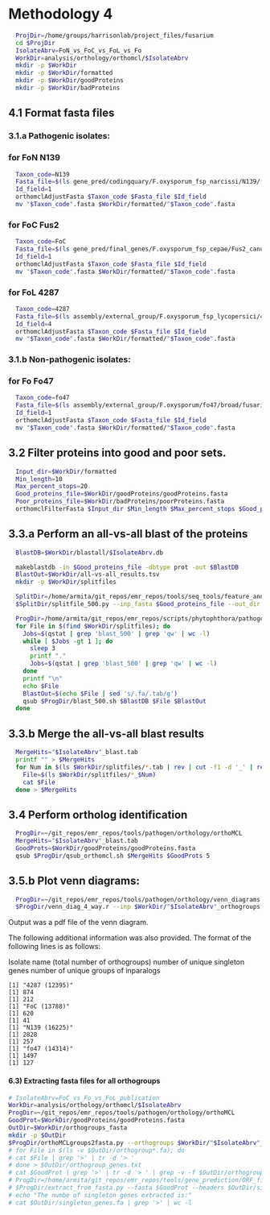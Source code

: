 
# Methodology 4


```bash
  ProjDir=/home/groups/harrisonlab/project_files/fusarium
  cd $ProjDir
  IsolateAbrv=FoN_vs_FoC_vs_FoL_vs_Fo
  WorkDir=analysis/orthology/orthomcl/$IsolateAbrv
  mkdir -p $WorkDir
  mkdir -p $WorkDir/formatted
  mkdir -p $WorkDir/goodProteins
  mkdir -p $WorkDir/badProteins  
```

## 4.1 Format fasta files

### 3.1.a Pathogenic isolates:

### for FoN N139
```bash
  Taxon_code=N139
  Fasta_file=$(ls gene_pred/codingquary/F.oxysporum_fsp_narcissi/N139/*/final_genes_combined.pep.fasta)
  Id_field=1
  orthomclAdjustFasta $Taxon_code $Fasta_file $Id_field
  mv "$Taxon_code".fasta $WorkDir/formatted/"$Taxon_code".fasta
```

### for FoC Fus2
```bash
  Taxon_code=FoC
  Fasta_file=$(ls gene_pred/final_genes/F.oxysporum_fsp_cepae/Fus2_canu_new/*/final_genes_combined.pep.fasta)
  Id_field=1
  orthomclAdjustFasta $Taxon_code $Fasta_file $Id_field
  mv "$Taxon_code".fasta $WorkDir/formatted/"$Taxon_code".fasta
```

### for FoL 4287

```bash
  Taxon_code=4287
  Fasta_file=$(ls assembly/external_group/F.oxysporum_fsp_lycopersici/4287/Fusox1/Fusox1_GeneCatalog_proteins_20110522.aa.fasta)
  Id_field=4
  orthomclAdjustFasta $Taxon_code $Fasta_file $Id_field
  mv "$Taxon_code".fasta $WorkDir/formatted/"$Taxon_code".fasta
```

### 3.1.b Non-pathogenic isolates:

### for Fo Fo47
```bash
  Taxon_code=fo47
  Fasta_file=$(ls assembly/external_group/F.oxysporum/fo47/broad/fusarium_oxysporum_fo47_1_proteins.fasta)
  Id_field=1
  orthomclAdjustFasta $Taxon_code $Fasta_file $Id_field
  mv "$Taxon_code".fasta $WorkDir/formatted/"$Taxon_code".fasta
```




## 3.2 Filter proteins into good and poor sets.

```bash
  Input_dir=$WorkDir/formatted
  Min_length=10
  Max_percent_stops=20
  Good_proteins_file=$WorkDir/goodProteins/goodProteins.fasta
  Poor_proteins_file=$WorkDir/badProteins/poorProteins.fasta
  orthomclFilterFasta $Input_dir $Min_length $Max_percent_stops $Good_proteins_file $Poor_proteins_file
```

## 3.3.a Perform an all-vs-all blast of the proteins

```bash
  BlastDB=$WorkDir/blastall/$IsolateAbrv.db

  makeblastdb -in $Good_proteins_file -dbtype prot -out $BlastDB
  BlastOut=$WorkDir/all-vs-all_results.tsv
  mkdir -p $WorkDir/splitfiles

  SplitDir=/home/armita/git_repos/emr_repos/tools/seq_tools/feature_annotation/signal_peptides
  $SplitDir/splitfile_500.py --inp_fasta $Good_proteins_file --out_dir $WorkDir/splitfiles --out_base goodProteins

  ProgDir=/home/armita/git_repos/emr_repos/scripts/phytophthora/pathogen/orthology  
  for File in $(find $WorkDir/splitfiles); do
    Jobs=$(qstat | grep 'blast_500' | grep 'qw' | wc -l)
    while [ $Jobs -gt 1 ]; do
      sleep 3
      printf "."
      Jobs=$(qstat | grep 'blast_500' | grep 'qw' | wc -l)
    done
    printf "\n"
    echo $File
    BlastOut=$(echo $File | sed 's/.fa/.tab/g')
    qsub $ProgDir/blast_500.sh $BlastDB $File $BlastOut
  done
```

## 3.3.b Merge the all-vs-all blast results  
```bash  
  MergeHits="$IsolateAbrv"_blast.tab
  printf "" > $MergeHits
  for Num in $(ls $WorkDir/splitfiles/*.tab | rev | cut -f1 -d '_' | rev | sort -n); do
    File=$(ls $WorkDir/splitfiles/*_$Num)
    cat $File
  done > $MergeHits
```

## 3.4 Perform ortholog identification

```bash
  ProgDir=~/git_repos/emr_repos/tools/pathogen/orthology/orthoMCL
  MergeHits="$IsolateAbrv"_blast.tab
  GoodProts=$WorkDir/goodProteins/goodProteins.fasta
  qsub $ProgDir/qsub_orthomcl.sh $MergeHits $GoodProts 5
```
<!--
## 3.5.a Manual identification of numbers of orthologous and unique genes


```bash
  for num in 1; do
    echo "The number of ortholog groups found in pathogen but absent in non-pathogens is:"
    cat $WorkDir/"$IsolateAbrv"_orthogroups.txt | grep -v -e 'A28|' -e 'PG|' -e 'A13|' -e 'fo47|' -e 'CB3|' | grep 'Fus2|' | grep '125|' | grep 'A23|' |  wc -l
    echo "The number of ortholog groups unique to pathogens are:"
    cat $WorkDir/"$IsolateAbrv"_orthogroups.txt | grep -v -e 'A28|' -e 'PG|' -e 'A13|' -e 'fo47|' -e 'CB3|' | grep 'Fus2|' | grep '125|' | grep 'A23|' | wc -l
    echo "The number of ortholog groups unique to non-pathogens are:"
    cat $WorkDir/"$IsolateAbrv"_orthogroups.txt | grep -v -e 'Fus2|' -e '125|' -e 'A23|' | grep 'A13|' | grep 'A28|' | grep 'PG|' | grep 'fo47|' | grep 'CB3|' | wc -l
    echo "The number of ortholog groups common to all F. oxysporum isolates are:"
    cat $WorkDir/"$IsolateAbrv"_orthogroups.txt | grep 'Fus2|' | grep '125|' | grep 'A23|' | grep 'A28|' | grep 'PG|' | grep 'A13|' | grep 'fo47|' | grep 'CB3|' | grep '4287|' |wc -l
  done
```

```
  The number of ortholog groups found in pathogen but absent in non-pathogens is:
  277
  The number of ortholog groups unique to pathogens are:
  277
  The number of ortholog groups unique to non-pathogens are:
  64
  The number of ortholog groups common to all F. oxysporum isolates are:
  10396
```

The number of ortholog groups shared between FoN and FoL was identified:

```bash
  echo "The number of ortholog groups common to FoN and FoL are:"
  cat $WorkDir/"$IsolateAbrv"_orthogroups.txt | grep 'N139|' | grep '4287|' | wc -l
  cat $WorkDir/"$IsolateAbrv"_orthogroups.txt | grep -v -e 'A28|' -e 'PG|' -e 'A13|' -e 'fo47|' -e 'CB3' | grep 'Fus2|' | grep '125|' | grep 'A23|' | grep '4287|' |  wc -l
```

```
  The number of ortholog groups common to FoC and FoL are:
  10629
  37
``` -->

## 3.5.b Plot venn diagrams:

```bash
  ProgDir=~/git_repos/emr_repos/tools/pathogen/orthology/venn_diagrams
  $ProgDir/venn_diag_4_way.r --inp $WorkDir/"$IsolateAbrv"_orthogroups.tab --out $WorkDir/"$IsolateAbrv"_orthogroups.pdf
```

Output was a pdf file of the venn diagram.

The following additional information was also provided. The format of the
following lines is as follows:

Isolate name (total number of orthogroups)
number of unique singleton genes
number of unique groups of inparalogs


```
[1] "4287 (12395)"
[1] 874
[1] 212
[1] "FoC (13788)"
[1] 620
[1] 41
[1] "N139 (16225)"
[1] 2828
[1] 257
[1] "fo47 (14314)"
[1] 1497
[1] 127
```


#### 6.3) Extracting fasta files for all orthogroups

```bash
# IsolateAbrv=FoC_vs_Fo_vs_FoL_publication
WorkDir=analysis/orthology/orthomcl/$IsolateAbrv
ProgDir=~/git_repos/emr_repos/tools/pathogen/orthology/orthoMCL
GoodProt=$WorkDir/goodProteins/goodProteins.fasta
OutDir=$WorkDir/orthogroups_fasta
mkdir -p $OutDir
$ProgDir/orthoMCLgroups2fasta.py --orthogroups $WorkDir/"$IsolateAbrv"_orthogroups.txt --fasta $GoodProt --out_dir $OutDir > $OutDir/extractionlog.txt
# for File in $(ls -v $OutDir/orthogroup*.fa); do
# cat $File | grep '>' | tr -d '> '
# done > $OutDir/orthogroup_genes.txt
# cat $GoodProt | grep '>' | tr -d '> ' | grep -v -f $OutDir/orthogroup_genes.txt > $OutDir/singleton_genes.txt
# ProgDir=/home/armita/git_repos/emr_repos/tools/gene_prediction/ORF_finder
# $ProgDir/extract_from_fasta.py --fasta $GoodProt --headers $OutDir/singleton_genes.txt > $OutDir/singleton_genes.fa
# echo "The numbe of singleton genes extracted is:"
# cat $OutDir/singleton_genes.fa | grep '>' | wc -l

```
